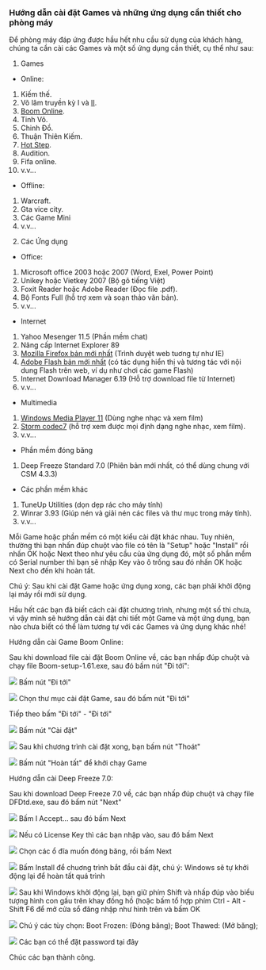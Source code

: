 ### Hướng dẫn cài đặt Games và những ứng dụng cần thiết cho phòng máy

Để phòng máy đáp ứng được hầu hết nhu cầu sử dụng của khách hàng, chúng
ta cần cài các Games và một số ứng dụng cần thiết, cụ thể như sau:

1) Games

- Online:
1. Kiếm thế.
2. Võ lâm truyền kỳ
I và [II](http://game.zing.vn/vo-lam-truyen-ky2/download/volam2.html?).
3. [Boom
Online](http://download.game.zing.vn/gamemenu/new/Boom-setup-1.61.exe?).
4. Tinh Võ.
5. Chinh Đồ.
6. Thuận Thiên Kiếm.
7. [Hot Step](http://hot.zing.vn/hs/huongdan/taitrochoi.html?).
8. Audition.
9. Fifa online.
10. v.v...

- Offline:
1. Warcraft.
2. Gta vice city.
3. Các Game Mini
4. v.v...

2) Các Ứng dụng

- Office:
1. Microsoft office 2003 hoặc 2007 (Word, Exel, Power Point)
2. Unikey hoặc Vietkey 2007 (Bộ gõ tiếng Việt)
3. Foxit Reader hoặc Adobe Reader (Đọc file .pdf).
4. Bộ Fonts Full (hỗ trợ xem và soạn thảo văn bản).
5. v.v...

- Internet
1. Yahoo Mesenger 11.5 (Phần mềm chat)
2. Nâng cấp Internet Explorer 89
4. [Mozilla Firefox bản mới
nhất](http://www.mozilla.com/vi/firefox/?) (Trình duyệt web tuơng tự như
IE)
5. [Adobe Flash bản mới nhất](http://get.adobe.com/flashplayer/?) (có
tác dụng hiển thị và tương tác với nội dung Flash trên web, ví dụ như
chơi các game Flash)
6. Internet Download Manager 6.19 (Hỗ trợ download file từ Internet)
7. v.v...

- Multimedia
1. [Windows Media Player
11](http://www.mediafire.com/?v1vlgns8hsm8t1g&) (Dùng nghe nhạc và xem
film)
2. [Storm codec7](http://www.mediafire.com/?ucuvb29d3p575b9&) (hỗ trợ
xem được mọi định dạng nghe nhạc, xem film).
3. v.v...

- Phần mềm đóng băng
1. Deep Freeze Standard 7.0 (Phiên bản mới nhất, có thể dùng chung với
CSM 4.3.3)

- Các phần mềm khác
1. TuneUp Utilities (dọn dẹp rác cho máy tính)
2. Winrar 3.93 (Giúp nén và giải nén các files và thư mục trong máy
tính).
3. v.v...


Mỗi Game hoặc phần mềm có một kiểu cài đặt khác nhau. Tuy nhiên, thường
thì bạn nhấn đúp chuột vào file có tên là "Setup" hoặc "Install" rồi
nhấn OK hoặc Next theo như yêu cầu của ứng dụng đó, một số phần mềm có
Serial number thì bạn sẽ nhập Key vào ô trống sau đó nhấn OK hoặc Next
cho đến khi hoàn tất.

Chú ý: Sau khi cài đặt Game hoặc ứng dụng xong, các bạn phải khởi động
lại máy rồi mới sử dụng.

Hầu hết các bạn đã biết cách cài đặt chương trình, nhưng một số thì
chưa, vì vậy mình sẽ hướng dẫn cài đặt chi tiết một Game và một ứng
dụng, bạn nào chưa biết có thể làm tương tự với các Games và ứng dụng
khác nhé!

Hướng dẫn cài Game Boom Online:

Sau khi download file cài đặt Boom Online về, các bạn nhấp đúp chuột và
chạy file Boom-setup-1.61.exe, sau đó bấm nút "Đi tới":

![](7.1-huong-dan-cai-dat-games-va-nhung-ung-dung-can-thiet-cho-phong-may-media/image1.png)
Bấm nút "Đi tới"

![](7.1-huong-dan-cai-dat-games-va-nhung-ung-dung-can-thiet-cho-phong-may-media/image2.png)
Chọn thư mục cài đặt Game, sau đó bấm nút "Đi tới"

Tiếp theo bấm "Đi tới" - "Đi tới"

![](7.1-huong-dan-cai-dat-games-va-nhung-ung-dung-can-thiet-cho-phong-may-media/image3.png)
Bấm nút "Cài đặt"

![](7.1-huong-dan-cai-dat-games-va-nhung-ung-dung-can-thiet-cho-phong-may-media/image4.png)
Sau khi chương trình cài đặt xong, bạn bấm nút "Thoát"

![](7.1-huong-dan-cai-dat-games-va-nhung-ung-dung-can-thiet-cho-phong-may-media/image5.png)
Bấm nút "Hoàn tất" để khởi chạy Game

Hướng dẫn cài Deep Freeze 7.0:

Sau khi download Deep Freeze 7.0 về, các bạn nhấp đúp chuột và chạy file
DFDtd.exe, sau đó bấm nút "Next"

![](7.1-huong-dan-cai-dat-games-va-nhung-ung-dung-can-thiet-cho-phong-may-media/image6.png)
Bấm I Accept... sau đó bấm Next

![](7.1-huong-dan-cai-dat-games-va-nhung-ung-dung-can-thiet-cho-phong-may-media/image7.png)
Nếu có License Key thì các bạn nhập vào, sau đó bấm Next

![](7.1-huong-dan-cai-dat-games-va-nhung-ung-dung-can-thiet-cho-phong-may-media/image8.png)
Chọn các ổ đĩa muốn đóng băng, rồi bấm Next

![](7.1-huong-dan-cai-dat-games-va-nhung-ung-dung-can-thiet-cho-phong-may-media/image9.png)
Bấm Install để chuơng trình bắt đầu cài đặt, chú ý: Windows sẽ tự khởi
động lại để hoàn tất quá trình

![](7.1-huong-dan-cai-dat-games-va-nhung-ung-dung-can-thiet-cho-phong-may-media/image10.png)
Sau khi Windows khởi động lại, bạn giữ phím Shift và nhấp đúp vào biểu
tượng hình con gấu trên khay đồng hồ (hoặc bấm tổ hợp phím Ctrl - Alt -
Shift F6 để mở cửa sổ đăng nhập như hình trên và bấm OK

![](7.1-huong-dan-cai-dat-games-va-nhung-ung-dung-can-thiet-cho-phong-may-media/image11.png)
Chú ý các tùy chọn: Boot Frozen: (Đóng băng); Boot Thawed: (Mở
băng);

![](7.1-huong-dan-cai-dat-games-va-nhung-ung-dung-can-thiet-cho-phong-may-media/image12.png)
Các bạn có thể đặt password tại đây

Chúc các bạn thành công.

